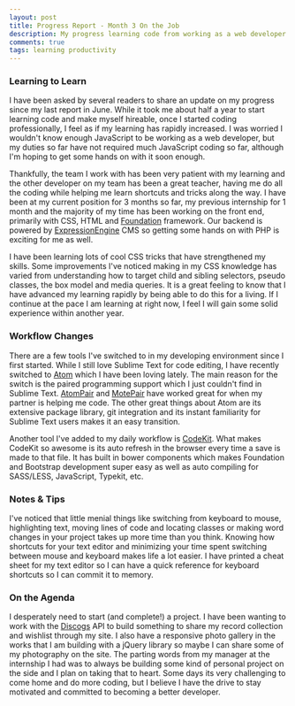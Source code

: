 ```yaml
---
layout: post
title: Progress Report - Month 3 On the Job
description: My progress learning code from working as a web developer over the last 3-4 months. I share some resources, notes and tips I've acquired since my last report.
comments: true
tags: learning productivity
---
```


### Learning to Learn
I have been asked by several readers to share an update on my progress since my last report in June. While it took me about half a year to start learning code and make myself hireable, once I started coding professionally, I feel as if my learning has rapidly increased. I was worried I wouldn't know enough JavaScript to be working as a web developer, but my duties so far have not required much JavaScript coding so far, although I'm hoping to get some hands on with it soon enough.

Thankfully, the team I work with has been very patient with my learning and the other developer on my team has been a great teacher, having me do all the coding while helping me learn shortcuts and tricks along the way. I have been at my current position for 3 months so far, my previous internship for 1 month and the majority of my time has been working on the front end, primarily with CSS, HTML and [Foundation](http://zurb.foundation.com) framework. Our backend is powered by [ExpressionEngine](http://www.expressionengine.com) CMS so getting some hands on with PHP is exciting for me as well.

I have been learning lots of cool CSS tricks that have strengthened my skills. Some improvements I've noticed making in my CSS knowledge has varied from understanding how to target child and sibling selectors, pseudo classes, the box model and media queries. It is a great feeling to know that I have advanced my learning rapidly by being able to do this for a living. If I continue at the pace I am learning at right now, I feel I will gain some solid experience within another year.

### Workflow Changes
There are a few tools I've switched to in my developing environment since I first started. While I still love Sublime Text for code editing, I have recently switched to [Atom](https://atom.io/) which I have been loving lately. The main reason for the switch is the paired programming support which I just couldn't find in Sublime Text. [AtomPair](https://blog.pusher.com/atom-pair/) and [MotePair](https://atom.io/packages/motepair) have worked great for when my partner is helping me code. The other great things about Atom are its extensive package library, git integration and its instant familiarity for Sublime Text users makes it an easy transition.

Another tool I've added to my daily workflow is [CodeKit](https://incident57.com/codekit/). What makes CodeKit so awesome is its auto refresh in the browser every time a save is made to that file. It has built in bower components which makes Foundation and Bootstrap development super easy as well as auto compiling for SASS/LESS, JavaScript, Typekit, etc.

### Notes &amp; Tips
I've noticed that little menial things like switching from keyboard to mouse, highlighting text, moving lines of code and locating classes or making word changes in your project takes up more time than you think. Knowing how shortcuts for your text editor and minimizing your time spent switching between mouse and keyboard makes life a lot easier. I have printed a cheat sheet for my text editor so I can have a quick reference for keyboard shortcuts so I can commit it to memory.

### On the Agenda
I desperately need to start (and complete!) a project. I have been wanting to work with the [Discogs](http://www.discogs.com/) API to build something to share my record collection and wishlist through my site. I also have a responsive photo gallery in the works that I am building with a jQuery library so maybe I can share some of my photography on the site. The parting words from my manager at the internship I had was to always be building some kind of personal project on the side and I plan on taking that to heart. Some days its very challenging to come home and do more coding, but I believe I have the drive to stay motivated and committed to becoming a better developer.
